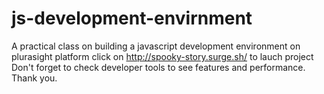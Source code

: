 # js-development-envirnment
A practical class on building a javascript development environment on plurasight platform
click on http://spooky-story.surge.sh/ to lauch project
Don't forget to check developer tools to see features and performance.
Thank you.
